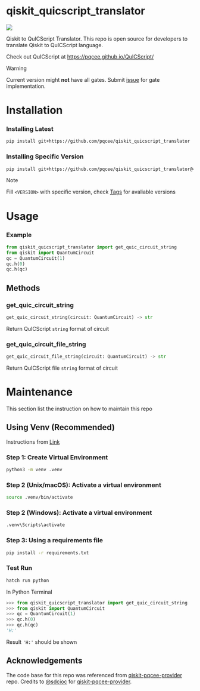 # qiskit_quicscript_translator

<p align="left">
    <a href="./release" alt="Version 0.0.1-beta">
        <img src="https://img.shields.io/badge/version-0.0.1--beta-brightgreen.svg" />
    </a>
</p>

Qiskit to QuICScript Translator. This repo is open source for developers to translate Qiskit to QuICScript language.

Check out QuICScript at https://pqcee.github.io/QuICScript/

> [!WARNING]  
> Current version might **not** have all gates.
> Submit [issue](https://github.com/pqcee/qiskit_quicscript_translator/issues) for gate implementation.

# Installation

### Installing Latest

```bash
pip install git+https://github.com/pqcee/qiskit_quicscript_translator
```

### Installing Specific Version

```bash
pip install git+https://github.com/pqcee/qiskit_quicscript_translator@<VERSION>
```

> [!NOTE]  
> Fill `<VERSION>` with specific version, check [Tags](https://github.com/pqcee/qiskit_quicscript_translator/tags) for avaliable versions

# Usage

### Example

```python
from qiskit_quicscript_translator import get_quic_circuit_string
from qiskit import QuantumCircuit
qc = QuantumCircuit(1)
qc.h(0)
qc.h(qc)
```

## Methods

### get_quic_circuit_string

```python
get_quic_circuit_string(circuit: QuantumCircuit) -> str
```

Return QuICScript `string` format of circuit

### get_quic_circuit_file_string

```python
get_quic_circuit_file_string(circuit: QuantumCircuit) -> str
```

Return QuICScript file `string` format of circuit

# Maintenance

This section list the instruction on how to maintain this repo

## Using Venv (Recommended)

Instructions from [Link](https://packaging.python.org/en/latest/guides/installing-using-pip-and-virtual-environments/)

### Step 1: Create Virtual Environment

```bash
python3 -m venv .venv
```

### Step 2 (Unix/macOS): Activate a virtual environment

```bash
source .venv/bin/activate
```

### Step 2 (Windows): Activate a virtual environment

```bash
.venv\Scripts\activate
```

### Step 3: Using a requirements file

```bash
pip install -r requirements.txt
```

### Test Run

```bash
hatch run python
```

In Python Terminal

```python
>>> from qiskit_quicscript_translator import get_quic_circuit_string
>>> from qiskit import QuantumCircuit
>>> qc = QuantumCircuit(1)
>>> qc.h(0)
>>> qc.h(qc)
'H:'
```

Result `'H:'` should be shown

## Acknowledgements

The code base for this repo was referenced from [qiskit-pqcee-provider](https://github.com/pqcee/qiskit-pqcee-provider) repo. Credits to [@sdcioc](https://github.com/sdcioc) for [qiskit-pqcee-provider](https://github.com/pqcee/qiskit-pqcee-provider).
